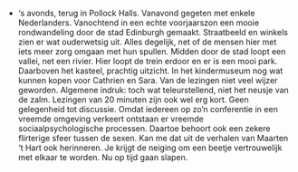 - ‘s avonds, terug in Pollock Halls. Vanavond gegeten met enkele Nederlanders. Vanochtend in een echte voorjaarszon een mooie rondwandeling door de stad Edinburgh gemaakt. Straatbeeld en winkels zien er wat ouderwetsig uit. Alles degelijk, net of de mensen hier met iets meer zorg omgaan met hun spullen. Midden door de stad loopt een vallei, net een rivier. Hier loopt de trein erdoor en er is een mooi park. Daarboven het kasteel, prachtig uitzicht. In het kindermuseum nog wat kunnen kopen voor Cathrien en Sara. Van de lezingen niet veel wijzer geworden. Algemene indruk: toch wat teleurstellend, niet het neusje van de zalm. Lezingen van 20 minuten zijn ook wel erg kort. Geen gelegenheid tot discussie.
  Omdat iedereen op zo’n conferentie in een vreemde omgeving verkeert ontstaan er vreemde sociaalpsychologische processen. Daartoe behoort ook een zekere flirterige sfeer tussen de sexen. Kan me dat uit de verhalen van Maarten ‘t Hart ook herinneren. Je krijgt de neiging om een beetje vertrouwelijk met elkaar te worden. Nu op tijd gaan slapen.